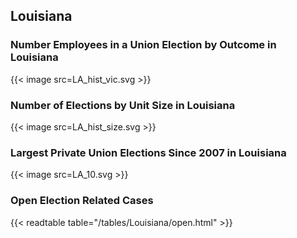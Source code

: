 ##  Louisiana

### Number Employees in a Union Election by Outcome in Louisiana
{{< image src=LA_hist_vic.svg >}}

### Number of Elections by Unit Size in Louisiana
{{< image src=LA_hist_size.svg >}}

### Largest Private Union Elections Since 2007 in Louisiana
{{< image src=LA_10.svg >}}

### Open Election Related Cases
{{< readtable table="/tables/Louisiana/open.html" >}}

